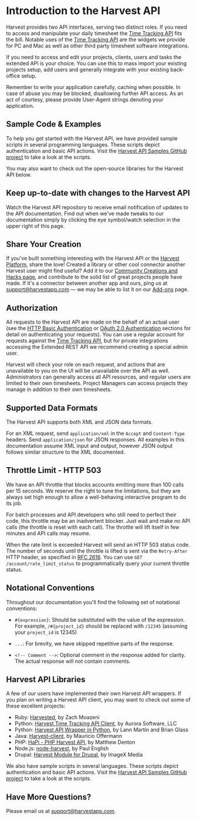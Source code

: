 # Introduction to the Harvest API

Harvest provides two API interfaces, serving two distinct roles. If you need to access and manipulate your daily timesheet the [Time Tracking API](https://github.com/harvesthq/api/blob/master/Sections/Time%20Tracking.md) fits the bill. Notable uses of the [Time Tracking API](https://github.com/harvesthq/api/blob/master/Sections%20API/Time%20Tracking.md) are the widgets we provide for PC and Mac as well as other third party timesheet software integrations.

If you need to access and edit your projects, clients, users and tasks the extended API is your choice. You can use this to mass import your existing projects setup, add users and generally integrate with your existing back-office setup.

Remember to write your application carefully, caching when possible. In case of abuse you may be blocked, disallowing further API access. As an act of courtesy, please provide User-Agent strings denoting your application.

## Sample Code & Examples

To help you get started with the Harvest API, we have provided sample scripts in several programming languages. These scripts depict authentication and basic API actions. Visit the [Harvest API Samples GitHub project](http://github.com/harvesthq/harvest_api_samples) to take a look at the scripts.

You may also want to check out the open-source libraries for the Harvest API below.

## Keep up-to-date with changes to the Harvest API

Watch the Harvest API repository to receive email notification of updates to the API documentation. Find out when we've made tweaks to our documentation simply by clicking the eye symbol/watch selection in the upper right of this page.

## Share Your Creation

If you've built something interesting with the Harvest API or the [Harvest Platform](http://www.getharvest.com/platform), share the love! Created a library or other cool connector another Harvest user might find useful? Add it to our [Community Creations and Hacks page](https://github.com/harvesthq/api/wiki/Community-Creations-&-Hacks), and contribute to the solid list of great projects people have made. If it's a connector between another app and ours, ping us at [support@harvestapp.com](mailto:support@harvestapp.com) — we may be able to list it on our [Add-ons](http://www.getharvest.com/add-ons) page.

## Authorization

All requests to the Harvest API are made on the behalf of an actual user (see the [HTTP Basic Authentication](https://github.com/harvesthq/api/blob/master/Authentication/HTTP%20Basic.md) or [OAuth 2.0 Authentication](https://github.com/harvesthq/api/blob/master/Authentication/OAuth%202.0.md) sections for detail on authenticating your requests). You can use a regular account for requests against the [Time Tracking API](https://github.com/harvesthq/api/blob/master/Timesheet%20API/Time%20Tracking.md), but for private integrations accessing the Extended REST API we recommend creating a special admin user.

Harvest will check your role on each request, and actions that are unavailable to you on the UI will be unavailable over the API as well. Administrators can generally access all API resources, and regular users are limited to their own timesheets. Project Managers can access projects they manage in addition to their own timesheets.

## Supported Data Formats

The Harvest API supports both XML and JSON data formats.

For an XML request, send `application/xml` in the `Accept` and `Content-Type` headers. Send `application/json` for JSON responses. All examples in this documentation assume XML input and output, however JSON output follows similar structure to the XML documented.

## Throttle Limit - HTTP 503

We have an API throttle that blocks accounts emitting more than 100 calls per 15 seconds. We reserve the right to tune the limitations, but they are always set high enough to allow a well-behaving interactive program to do its job.

For batch processes and API developers who still need to perfect their code, this throttle may be an inadvertent blocker. Just wait and make no API calls (the throttle is reset with each call). The throttle will lift itself in few minutes and API calls may resume.

When the rate limit is exceeded Harvest will send an HTTP 503 status code. The number of seconds until the throttle is lifted is sent via the `Retry-After` HTTP header, as specified in [RFC 2616](http://tools.ietf.org/html/rfc2616#section-14.37). You can use `GET /account/rate_limit_status` to programmatically query your current throttle status.

## Notational Conventions

Throughout our documentation you'll find the following set of notational conventions:

* `#{expression}`: Should be substituted with the value of the expression. For example, `/#{project_id}` should be replaced with `/12345` (assuming your `project_id` is 12345)

* `...`: For brevity, we have skipped repetitive parts of the response.

* `<!-- Comment -->`: Optional comment in the response added for clarity. The actual response will not contain comments.

## Harvest API Libraries

A few of our users have implemented their own Harvest API wrappers. If you plan on writing a Harvest API client, you may want to check out some of these excellent projects:

* Ruby: [Harvested](https://github.com/zmoazeni/harvested), by Zach Moazeni
* Python: [Harvest Time Tracking API Client](https://github.com/aurorasoftware/python-harvest), by Aurora Software, LLC
* Python: [Harvest API Wrapper in Python](http://github.com/lann/Harvest), by Lann Martin and Brian Glass
* Java: [Harvest-client](http://github.com/moffermann/harvest-client), by Mauricio Offermann
* PHP: [HaPi - PHP Harvest API](http://labs.mdbitz.com/harvest-api/), by Matthew Denton
* Node.js: [node-harvest](https://github.com/nrub/node-harvest), by Paul English
* Drupal: [Harvest Module for Drupal](http://drupal.org/project/harvest), by ImageX Media

We also have sample scripts in several languages. These scripts depict authentication and basic API actions. Visit the [Harvest API Samples GitHub project](http://github.com/harvesthq/harvest_api_samples) to take a look at the scripts.

## Have More Questions?

Please email us at [support@harvestapp.com](mailto:support@harvestapp.com).

